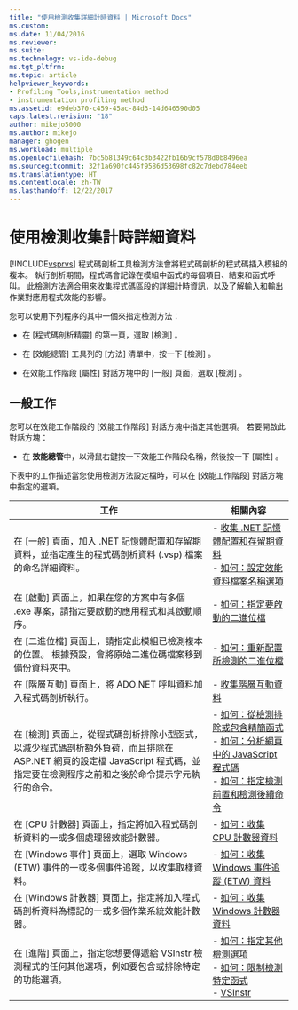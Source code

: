 ```yaml
---
title: "使用檢測收集詳細計時資料 | Microsoft Docs"
ms.custom: 
ms.date: 11/04/2016
ms.reviewer: 
ms.suite: 
ms.technology: vs-ide-debug
ms.tgt_pltfrm: 
ms.topic: article
helpviewer_keywords:
- Profiling Tools,instrumentation method
- instrumentation profiling method
ms.assetid: e9deb370-c459-45ac-84d3-14d646590d05
caps.latest.revision: "18"
author: mikejo5000
ms.author: mikejo
manager: ghogen
ms.workload: multiple
ms.openlocfilehash: 7bc5b81349c64c3b3422fb16b9cf578d0b8496ea
ms.sourcegitcommit: 32f1a690fc445f9586d53698fc82c7debd784eeb
ms.translationtype: HT
ms.contentlocale: zh-TW
ms.lasthandoff: 12/22/2017
---
```

# <a name="collecting-detailed-timing-data-by-using-instrumentation"></a>使用檢測收集計時詳細資料
[!INCLUDE[vsprvs](../code-quality/includes/vsprvs_md.md)] 程式碼剖析工具檢測方法會將程式碼剖析的程式碼插入模組的複本。 執行剖析期間，程式碼會記錄在模組中函式的每個項目、結束和函式呼叫。 此檢測方法適合用來收集程式碼區段的詳細計時資訊，以及了解輸入和輸出作業對應用程式效能的影響。  
  
 您可以使用下列程序的其中一個來指定檢測方法：  
  
-   在 [程式碼剖析精靈] 的第一頁，選取 [檢測] 。  
  
-   在 [效能總管]  工具列的 [方法]  清單中，按一下 [檢測] 。  
  
-   在效能工作階段 [屬性] 對話方塊中的 [一般]  頁面，選取 [檢測] 。  
  
## <a name="common-tasks"></a>一般工作  
 您可以在效能工作階段的 [效能工作階段]  對話方塊中指定其他選項。 若要開啟此對話方塊：  
  
-   在 **效能總管**中，以滑鼠右鍵按一下效能工作階段名稱，然後按一下 [屬性] 。  
  
 下表中的工作描述當您使用檢測方法設定檔時，可以在 [效能工作階段]  對話方塊中指定的選項。  
  
|工作|相關內容|  
|----------|---------------------|  
|在 [一般]  頁面，加入 .NET 記憶體配置和存留期資料，並指定產生的程式碼剖析資料 (.vsp) 檔案的命名詳細資料。|-   [收集 .NET 記憶體配置和存留期資料](../profiling/collecting-dotnet-memory-allocation-and-lifetime-data.md)<br />-   [如何：設定效能資料檔案名稱選項](../profiling/how-to-set-performance-data-file-name-options.md)|  
|在 [啟動]  頁面上，如果在您的方案中有多個 .exe 專案，請指定要啟動的應用程式和其啟動順序。|-   [如何：指定要啟動的二進位檔](../profiling/how-to-specify-the-binary-to-start.md)|  
|在 [二進位檔]  頁面上，請指定此模組已檢測複本的位置。 根據預設，會將原始二進位碼檔案移到備份資料夾中。|-   [如何：重新配置所檢測的二進位檔](../profiling/how-to-relocate-instrumented-binaries.md)|  
|在 [階層互動]  頁面上，將 ADO.NET 呼叫資料加入程式碼剖析執行。|-   [收集階層互動資料](../profiling/collecting-tier-interaction-data.md)|  
|在 [檢測]  頁面上，從程式碼剖析排除小型函式，以減少程式碼剖析額外負荷，而且排除在 ASP.NET 網頁的設定檔 JavaScript 程式碼，並指定要在檢測程序之前和之後於命令提示字元執行的命令。|-   [如何：從檢測排除或包含精簡函式](../profiling/how-to-exclude-or-include-short-functions-from-instrumentation.md)<br />-   [如何：分析網頁中的 JavaScript 程式碼](../profiling/how-to-profile-javascript-code-in-web-pages.md)<br />-   [如何：指定檢測前置和檢測後續命令](../profiling/how-to-specify-pre-and-post-instrument-commands.md)|  
|在 [CPU 計數器]  頁面上，指定將加入程式碼剖析資料的一或多個處理器效能計數器。|-   [如何：收集 CPU 計數器資料](../profiling/how-to-collect-cpu-counter-data.md)|  
|在 [Windows 事件]  頁面上，選取 Windows (ETW) 事件的一或多個事件追蹤，以收集取樣資料。|-   [如何：收集 Windows 事件追蹤 (ETW) 資料](../profiling/how-to-collect-event-tracing-for-windows-etw-data.md)|  
|在 [Windows 計數器]  頁面上，指定將加入程式碼剖析資料為標記的一或多個作業系統效能計數器。|-   [如何：收集 Windows 計數器資料](../profiling/how-to-collect-windows-counter-data.md)|  
|在 [進階]  頁面上，指定您想要傳遞給 VSInstr 檢測程式的任何其他選項，例如要包含或排除特定的功能選項。|-   [如何：指定其他檢測選項](../profiling/how-to-specify-additional-instrumentation-options.md)<br />-   [如何：限制檢測特定函式](../profiling/how-to-limit-instrumentation-to-specific-functions.md)<br />-   [VSInstr](../profiling/vsinstr.md)|